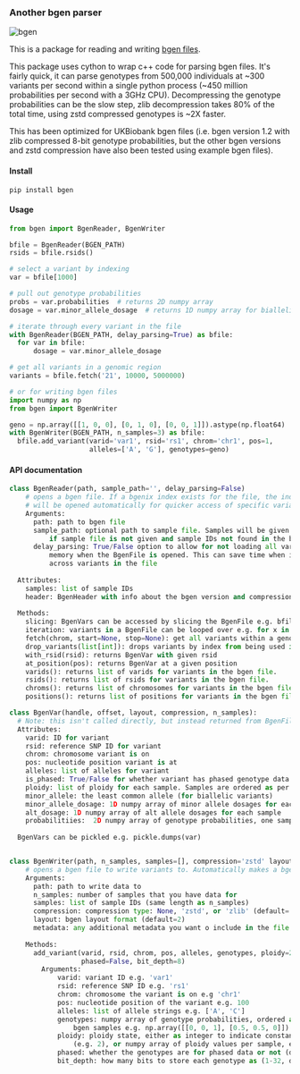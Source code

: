 ### Another bgen parser
![bgen](https://github.com/jeremymcrae/bgen/workflows/bgen/badge.svg)

This is a package for reading and writing [bgen files](https://www.well.ox.ac.uk/~gav/bgen_format).

This package uses cython to wrap c++ code for parsing bgen files. It's fairly
quick, it can parse genotypes from 500,000 individuals at ~300 variants per
second within a single python process (~450 million probabilities per second
with a 3GHz CPU). Decompressing the genotype probabilities can be the slow step,
zlib decompression takes 80% of the total time, using zstd compressed genotypes
is ~2X faster.

This has been optimized for UKBiobank bgen files (i.e. bgen version 1.2 with
zlib compressed 8-bit genotype probabilities, but the other bgen versions and
zstd compression have also been tested using example bgen files).

#### Install
`pip install bgen`

#### Usage
```python
from bgen import BgenReader, BgenWriter

bfile = BgenReader(BGEN_PATH)
rsids = bfile.rsids()

# select a variant by indexing
var = bfile[1000]

# pull out genotype probabilities
probs = var.probabilities  # returns 2D numpy array
dosage = var.minor_allele_dosage  # returns 1D numpy array for biallelic variant

# iterate through every variant in the file
with BgenReader(BGEN_PATH, delay_parsing=True) as bfile:
  for var in bfile:
      dosage = var.minor_allele_dosage

# get all variants in a genomic region
variants = bfile.fetch('21', 10000, 5000000)

# or for writing bgen files
import numpy as np
from bgen import BgenWriter

geno = np.array([[1, 0, 0], [0, 1, 0], [0, 0, 1]]).astype(np.float64)
with BgenWriter(BGEN_PATH, n_samples=3) as bfile:
  bfile.add_variant(varid='var1', rsid='rs1', chrom='chr1', pos=1,
                    alleles=['A', 'G'], genotypes=geno)
```

#### API documentation

``` py
class BgenReader(path, sample_path='', delay_parsing=False)
    # opens a bgen file. If a bgenix index exists for the file, the index file
    # will be opened automatically for quicker access of specific variants.
    Arguments:
      path: path to bgen file
      sample_path: optional path to sample file. Samples will be given integer IDs
          if sample file is not given and sample IDs not found in the bgen file
      delay_parsing: True/False option to allow for not loading all variants into
          memory when the BgenFile is opened. This can save time when iterating
          across variants in the file
  
  Attributes:
    samples: list of sample IDs
    header: BgenHeader with info about the bgen version and compression.
  
  Methods:
    slicing: BgenVars can be accessed by slicing the BgenFile e.g. bfile[1000]
    iteration: variants in a BgenFile can be looped over e.g. for x in bfile: print(x)
    fetch(chrom, start=None, stop=None): get all variants within a genomic region
    drop_variants(list[int]): drops variants by index from being used in analyses
    with_rsid(rsid): returns BgenVar with given rsid
    at_position(pos): returns BgenVar at a given position
    varids(): returns list of varids for variants in the bgen file.
    rsids(): returns list of rsids for variants in the bgen file.
    chroms(): returns list of chromosomes for variants in the bgen file.
    positions(): returns list of positions for variants in the bgen file.

class BgenVar(handle, offset, layout, compression, n_samples):
  # Note: this isn't called directly, but instead returned from BgenFile methods
  Attributes:
    varid: ID for variant
    rsid: reference SNP ID for variant
    chrom: chromosome variant is on
    pos: nucleotide position variant is at
    alleles: list of alleles for variant
    is_phased: True/False for whether variant has phased genotype data
    ploidy: list of ploidy for each sample. Samples are ordered as per BgenFile.samples
    minor_allele: the least common allele (for biallelic variants)
    minor_allele_dosage: 1D numpy array of minor allele dosages for each sample
    alt_dosage: 1D numpy array of alt allele dosages for each sample
    probabilitiies:  2D numpy array of genotype probabilities, one sample per row
  
  BgenVars can be pickled e.g. pickle.dumps(var)


class BgenWriter(path, n_samples, samples=[], compression='zstd' layout=2, metadata=None)
    # opens a bgen file to write variants to. Automatically makes a bgenix index file
    Arguments:
      path: path to write data to
      n_samples: number of samples that you have data for
      samples: list of sample IDs (same length as n_samples)
      compression: compression type: None, 'zstd', or 'zlib' (default='zstd')
      layout: bgen layout format (default=2)
      metadata: any additional metadata you want o include in the file (as str)
    
    Methods:
      add_variant(varid, rsid, chrom, pos, alleles, genotypes, ploidy=2, 
                  phased=False, bit_depth=8)
        Arguments:
            varid: variant ID e.g. 'var1'
            rsid: reference SNP ID e.g. 'rs1'
            chrom: chromosome the variant is on e.g 'chr1'
            pos: nucleotide position of the variant e.g. 100
            alleles: list of allele strings e.g. ['A', 'C']
            genotypes: numpy array of genotype probabilities, ordered as per the
                bgen samples e.g. np.array([[0, 0, 1], [0.5, 0.5, 0]])
            ploidy: ploidy state, either as integer to indicate constant ploidy
                (e.g. 2), or numpy array of ploidy values per sample, e.g. np.array([1, 2, 2])
            phased: whether the genotypes are for phased data or not (default=False)
            bit_depth: how many bits to store each genotype as (1-32, default=8)

```
